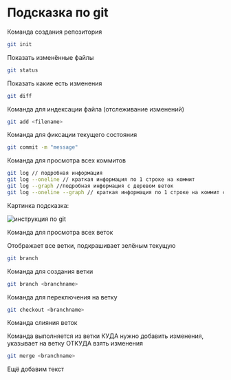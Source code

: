 # Подсказка по git

Команда создания репозитория
```sh
git init
```
Показать изменённые файлы
```sh
git status
```
Показать какие есть изменения
```sh
git diff
```
Команда для индексации файла (отслеживание изменений)
```sh
git add <filename>
```
Команда для фиксации текущего состояния
```sh
git commit -m "message"
```
Команда для просмотра всех коммитов
```sh
git log // подробная информация
git log --oneline // краткая информация по 1 строке на коммит
git log --graph //подробная информация с деревом веток
git log --oneline --graph // краткая информация по 1 строке на коммит c дерево веток
```
Картинка подсказка:

![инструкция по git](/instr.jpg)

Команда для просмотра всех веток

Отображает все ветки, подкрашивает зелёным текущую
```sh
git branch
```
Команда для создания ветки 
```sh
git branch <branchname>
```
Команда для переключения на ветку
```sh
git checkout <branchname>
```

Команда слияния веток

Команда выполняется из ветки КУДА нужно добавить изменения, <branchname> указывает на ветку ОТКУДА взять изменения
```sh
git merge <branchname>
```

Ещё добавим текст
